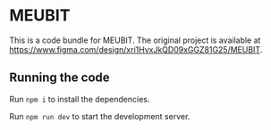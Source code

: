 
  # MEUBIT

  This is a code bundle for MEUBIT. The original project is available at https://www.figma.com/design/xri1HvxJkQD09xGGZ81G25/MEUBIT.

  ## Running the code

  Run `npm i` to install the dependencies.

  Run `npm run dev` to start the development server.
  